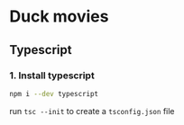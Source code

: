 # Duck movies

## Typescript

### 1. Install typescript

```bash
npm i --dev typescript
```

run `tsc --init` to create a `tsconfig.json` file
